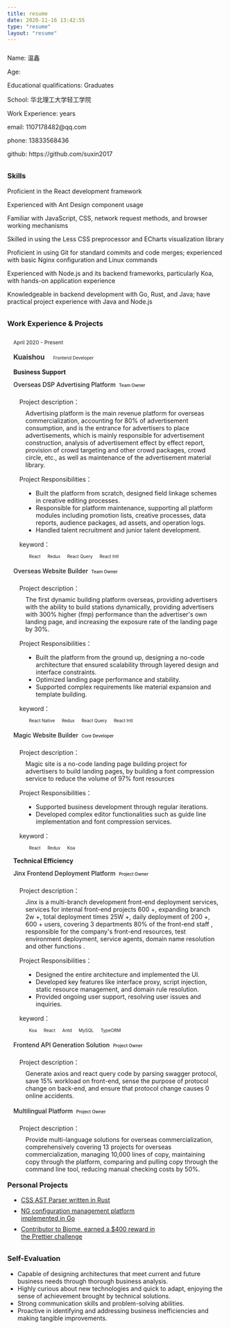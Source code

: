 ```yaml
---
title: resume
date: 2020-11-16 13:42:55
type: "resume"
layout: "resume"
---
```


<div class="about-me" style="margin:24px 0px">
    <!-- <div class="about-me-avatar"> -->
        <!-- <img src="/imgs/avatar.jpeg" width=128 height=128 alt="头像" > -->
    <!-- </div> -->
    <div class="about-me-desc" style="margin:0">
        <div class="about-me-desc-name">
            <p>
                Name: 温鑫
            </p>
        </div>
        <div class="about-me-code-age">
            <p>
                Age: <span id="age2"></span>
            </p>
            <script>
                const age2 = document.getElementById('age2');
                age2.textContent = Math.floor((Date.now() - new Date(1996, 0)) / (24 * 3600 * 1000 * 365))
            </script>
        </div>
        <div class="about-me-code-age">
            <p>
Educational qualifications: Graduates
            </p>
        </div>
        <div class="about-me-code-age">
            <p>
                School: 华北理工大学轻工学院
            </p>
        </div>
        <div class="about-me-code-age">
            <p>
                Work Experience: <span id="age1"></span>years
            </p>
            <script>
                const age1 = document.getElementById('age1');
                age1.textContent = Math.floor((Date.now() - new Date(2019, 0)) / (24 * 3600 * 1000 * 365))
            </script>
        </div>
        <div class="about-me-code-age">
            <p>
            </p>
        </div>
        <div class="about-me-code-age">
            <p>
                email: 1107178482@qq.com 
            </p>
        </div>
          <div class="about-me-code-age">
            <p>
                phone: 13833568436
            </p>
        </div>
           <div class="about-me-code-age">
            <p>
                github: https://github.com/suxin2017
            </p>
        </div>
    </div>
</div>
<style>
    .resume-content {
        padding: 0 24px;
    }
    .company {
        display: inline-block;
        font-size: 16px;
        font-weight: 600;
        margin-right: 12px !important;
    }
    .tag {
        font-size: 10px;
        margin-left: 4px;
        display: inline-block;
        padding: 0px 4px;
        border-radius: 4px;
        border: 1px solid var(--shadowColor)
    }
    .tag-yellow {
        color: var(--yellow);
    }
    .tag-orange {
        color: var(--orange);
    }
    .tag-red {
        color: var(--red);
    }
    .tag-magenta {
        color: var(--magenta);
    }
    .tag-violet {
        color: var(--violet);
    }
    .tag-blue {
        color: var(--blue);
    }
    .tag-cyan {
        color: var(--cyan);
    }
    .tag-green {
        color: var(--green);
    }
    .time {
        font-size: 12px;
    }
    .container {
        position: relative;
        margin-left: 1em;
        margin-bottom: -14px;
        padding-top: 2px;
    }
    .container div {
        margin: 8px 0;
    }
    .container::after {
        content: '';
        position: absolute;
        background-color: var(--cyan);
        width: 6px;
        height: 6px;
        display: block;
        border-radius: 50%;
        left: -20px;
        top: 15px;
        bottom: 0;
        z-index: 1;
    }
    .container::before {
        content: '';
        position: absolute;
        background-color: var(--shadowColor);
        width: 2px;
        display: block;
        left: -18px;
        top: 0;
        bottom: 0;
    }
    .list {}
    .list .item .name {
        font-size: 14px;
        font-weight: 500;
    }
    .list .item .desc {
        font-size: 14px;
        margin: 14px;
        margin-left: 28px;
    }
    .list .item .desc::before {
        font-size: 14px;
        margin-left: -14px;
        margin-bottom: 8px;
        display: block;
        content: 'Project description：';
    }
    .list .item .me {
        font-size: 14px;
        margin: 14px;
        margin-left: 28px;
    }
    .list .item .me::before {
        font-size: 14px;
        margin-left: -14px;
        margin-bottom: 8px;
        content: 'Project Responsibilities：';
        display: block;
    }
    .list .item .key {
        font-size: 14px;
        margin: 14px;
        margin-left: 28px;
    }
    .list .item .key::before {
        font-size: 14px;
        margin-left: -14px;
        margin-bottom: 8px;
        content: 'keyword：';
        display: block;
    }
    h3 {
        position: relative;
        margin-top: 32px;
    }
    h3::after {
        content: '';
        position: absolute;
        background-color: var(--cyan);
        width: 13px;
        height: 13px;
        display: block;
        border-radius: 50%;
        left: -20px;
        top: 4.5px;
        bottom: 0;
    }
    .private {
    }
    .private li {
        width: 327px;
        margin: 8px;
        font-size: 14px;
        cursor: pointer;
    }
    .evaluation {
        font-size: 14px;
    }
    @media only screen and (max-width: 768px) {
        .desc,
        .me,
        li {
            line-height: 2;
        }
        ul {
            padding: 0 12px;
        }
    }
</style>

<h3>Skills</h3> <p>Proficient in the React development framework</p> <p>Experienced with Ant Design component usage</p> <p>Familiar with JavaScript, CSS, network request methods, and browser working mechanisms</p> <p>Skilled in using the Less CSS preprocessor and ECharts visualization library</p> <p>Proficient in using Git for standard commits and code merges; experienced with basic Nginx configuration and Linux commands</p> <p>Experienced with Node.js and its backend frameworks, particularly Koa, with hands-on application experience</p> <p>Knowledgeable in backend development with Go, Rust, and Java; have practical project experience with Java and Node.js</p> <h3>Work Experience & Projects</h3> <div class="container"> <div class="info"> <div class="time">April 2020 - Present</div> <div class="company">Kuaishou</div> <div class="tag">Frontend Developer</div> </div> <div class="list"> <div><b>Business Support</b></div> <div class="item"> 
<div class="name">Overseas DSP Advertising Platform 
<div class="tag">Team Owner</div> </div> 

<div class="desc">Advertising platform is the main revenue platform for overseas commercialization, accounting for 80% of advertisement consumption, and is the entrance for advertisers to place advertisements, which is mainly responsible for advertisement construction, analysis of advertisement effect by effect report, provision of crowd targeting and other crowd packages, crowd circle, etc., as well as maintenance of the advertisement material library.</div>

<div class="me"> <ul> <li>Built the platform from scratch, designed field linkage schemes in creative editing processes.</li> <li>Responsible for platform maintenance, supporting all platform modules including promotion lists, creative processes, data reports, audience packages, ad assets, and operation logs.</li> <li>Handled talent recruitment and junior talent development.</li> </ul> </div> <div class="key"> <span class="tag">React</span> <span class="tag">Redux</span> <span class="tag">React Query</span> <span class="tag">React Intl</span> </div>
        <div class="name">Overseas Website Builder
            <div class="tag">Team Owner</div>
        </div>
        <div class="desc">The first dynamic building platform overseas, providing advertisers with the ability to build stations dynamically, providing advertisers with 300% higher (fmp) performance than the advertiser's own landing page, and increasing the exposure rate of the landing page by 30%.</div>
        <div class="me">
            <ul>
                <li>Built the platform from the ground up, designing a no-code architecture that ensured scalability through layered design and interface constraints.</li>
                <li>Optimized landing page performance and stability.</li>
                <li>Supported complex requirements like material expansion and template building.</li>
            </ul>
        </div>
        <div class="key">
            <span class="tag">React Native</span>
            <span class="tag">Redux</span>
            <span class="tag">React Query</span>
            <span class="tag">React Intl</span>
        </div>
    </div>
    <div class="item">
        <div class="name">Magic Website Builder
            <div class="tag">Core Developer</div>
        </div>
        <div class="desc">Magic site is a no-code landing page building project for advertisers to build landing pages, by building a font compression service to reduce the volume of 97% font resources</div>
        <div class="me">
            <ul>
                <li>Supported business development through regular iterations.</li>
                <li>Developed complex editor functionalities such as guide line implementation and font compression services.</li>
            </ul>
        </div>
        <div class="key">
            <span class="tag">React</span>
            <span class="tag">Redux</span>
            <span class="tag">Koa</span>
        </div>
    </div>
    <div><b>Technical Efficiency</b></div>
    <div class="item">
        <div class="name">Jinx Frontend Deployment Platform
            <div class="tag">Project Owner</div>
        </div>
        <div class="desc">Jinx is a multi-branch development front-end deployment services, services for internal front-end projects 600 +, expanding branch 2w +, total deployment times 25W +, daily deployment of 200 +, 600 + users, covering 3 departments 80% of the front-end staff , responsible for the company's front-end resources, test environment deployment, service agents, domain name resolution and other functions .</div>
        <div class="me">
            <ul>
                <li>Designed the entire architecture and implemented the UI.</li>
                <li>Developed key features like interface proxy, script injection, static resource management, and domain rule resolution.</li>
                <li>Provided ongoing user support, resolving user issues and inquiries.</li>
            </ul>
        </div>
        <div class="key">
            <span class="tag">Koa</span>
            <span class="tag">React</span>
            <span class="tag">Antd</span>
            <span class="tag">MySQL</span>
            <span class="tag">TypeORM</span>
        </div>
    </div>
    <div class="item">
        <div class="name">Frontend API Generation Solution
            <div class="tag">Project Owner</div>
        </div>
        <div class="desc">Generate axios and react query code by parsing swagger protocol, save 15% workload on front-end, sense the purpose of protocol change on back-end, and ensure that protocol change causes 0 online accidents.</div>
    </div>
    <div class="item">
        <div class="name">Multilingual Platform
            <div class="tag">Project Owner</div>
        </div>
        <div class="desc">Provide multi-language solutions for overseas commercialization, comprehensively covering 13 projects for overseas commercialization, managing 10,000 lines of copy, maintaining copy through the platform, comparing and pulling copy through the command line tool, reducing manual checking costs by 50%.</div>
    </div>
</div>
</div> <h3>Personal Projects</h3> <ul class="private"> <li><a href="https://github.com/suxin2017/css-tutorial">CSS AST Parser written in Rust</a></li> <li><a href="https://github.com/suxin2017/ng-m">NG configuration management platform implemented in Go</a></li> <li><a href="https://github.com/biomejs/biome">Contributor to Biome, earned a $400 reward in the Prettier challenge</a></li> </ul> <h3>Self-Evaluation</h3> <ul class="evaluation"> <li>Capable of designing architectures that meet current and future business needs through thorough business analysis.</li> <li>Highly curious about new technologies and quick to adapt, enjoying the sense of achievement brought by technical solutions.</li> <li>Strong communication skills and problem-solving abilities.</li> <li>Proactive in identifying and addressing business inefficiencies and making tangible improvements.</li> </ul>
